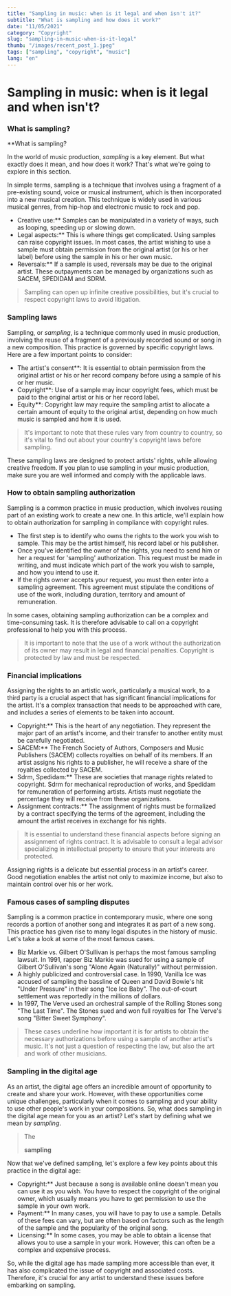 ```yaml
---
title: "Sampling in music: when is it legal and when isn't it?"
subtitle: "What is sampling and how does it work?"
date: "11/05/2021"
category: "Copyright"
slug: "sampling-in-music-when-is-it-legal"
thumb: "/images/recent_post_1.jpeg"
tags: ["sampling", "copyright", "music"]
lang: "en"
---
```


# Sampling in music: when is it legal and when isn't?

### What is sampling?

\*\*What is sampling?

In the world of music production, _sampling_ is a key element. But what exactly does it mean, and how does it work? That's what we're going to explore in this section.

In simple terms, sampling is a technique that involves using a fragment of a pre-existing sound, voice or musical instrument, which is then incorporated into a new musical creation. This technique is widely used in various musical genres, from hip-hop and electronic music to rock and pop.

-   Creative use:\*\* Samples can be manipulated in a variety of ways, such as looping, speeding up or slowing down.
-   Legal aspects:\*\* This is where things get complicated. Using samples can raise copyright issues. In most cases, the artist wishing to use a sample must obtain permission from the original artist (or his or her label) before using the sample in his or her own music.
-   Reversals:\*\* If a sample is used, reversals may be due to the original artist. These outpayments can be managed by organizations such as SACEM, SPEDIDAM and SDRM.

> Sampling can open up infinite creative possibilities, but it's crucial to respect copyright laws to avoid litigation.

### Sampling laws

Sampling, or _sampling_, is a technique commonly used in music production, involving the reuse of a fragment of a previously recorded sound or song in a new composition. This practice is governed by specific copyright laws. Here are a few important points to consider:

-   The artist's consent\*\*: It is essential to obtain permission from the original artist or his or her record company before using a sample of his or her music.
-   Copyright\*\*: Use of a sample may incur copyright fees, which must be paid to the original artist or his or her record label.
-   Equity\*\*: Copyright law may require the sampling artist to allocate a certain amount of equity to the original artist, depending on how much music is sampled and how it is used.

> It's important to note that these rules vary from country to country, so it's vital to find out about your country's copyright laws before sampling.

These sampling laws are designed to protect artists' rights, while allowing creative freedom. If you plan to use sampling in your music production, make sure you are well informed and comply with the applicable laws.

### How to obtain sampling authorization

Sampling is a common practice in music production, which involves reusing part of an existing work to create a new one. In this article, we'll explain how to obtain authorization for sampling in compliance with copyright rules.

-   The first step is to identify who owns the rights to the work you wish to sample. This may be the artist himself, his record label or his publisher.
-   Once you've identified the owner of the rights, you need to send him or her a request for 'sampling' authorization. This request must be made in writing, and must indicate which part of the work you wish to sample, and how you intend to use it.
-   If the rights owner accepts your request, you must then enter into a sampling agreement. This agreement must stipulate the conditions of use of the work, including duration, territory and amount of remuneration.

In some cases, obtaining sampling authorization can be a complex and time-consuming task. It is therefore advisable to call on a copyright professional to help you with this process.

> It is important to note that the use of a work without the authorization of its owner may result in legal and financial penalties. Copyright is protected by law and must be respected.

### Financial implications

Assigning the rights to an artistic work, particularly a musical work, to a third party is a crucial aspect that has significant financial implications for the artist. It's a complex transaction that needs to be approached with care, and includes a series of elements to be taken into account.

-   Copyright:\*\* This is the heart of any negotiation. They represent the major part of an artist's income, and their transfer to another entity must be carefully negotiated.
-   SACEM:\*\* The French Society of Authors, Composers and Music Publishers (SACEM) collects royalties on behalf of its members. If an artist assigns his rights to a publisher, he will receive a share of the royalties collected by SACEM.
-   Sdrm, Spedidam:\*\* These are societies that manage rights related to copyright. Sdrm for mechanical reproduction of works, and Spedidam for remuneration of performing artists. Artists must negotiate the percentage they will receive from these organizations.
-   Assignment contracts:\*\* The assignment of rights must be formalized by a contract specifying the terms of the agreement, including the amount the artist receives in exchange for his rights.

> It is essential to understand these financial aspects before signing an assignment of rights contract. It is advisable to consult a legal advisor specializing in intellectual property to ensure that your interests are protected.

Assigning rights is a delicate but essential process in an artist's career. Good negotiation enables the artist not only to maximize income, but also to maintain control over his or her work.

### Famous cases of sampling disputes

Sampling is a common practice in contemporary music, where one song records a portion of another song and integrates it as part of a new song. This practice has given rise to many legal disputes in the history of music. Let's take a look at some of the most famous cases.

-   Biz Markie vs. Gilbert O'Sullivan is perhaps the most famous sampling lawsuit. In 1991, rapper Biz Markie was sued for using a sample of Gilbert O'Sullivan's song "Alone Again (Naturally)" without permission.
-   A highly publicized and controversial case. In 1990, Vanilla Ice was accused of sampling the bassline of Queen and David Bowie's hit "Under Pressure" in their song "Ice Ice Baby". The out-of-court settlement was reportedly in the millions of dollars.
-   In 1997, The Verve used an orchestral sample of the Rolling Stones song "The Last Time". The Stones sued and won full royalties for The Verve's song "Bitter Sweet Symphony".

> These cases underline how important it is for artists to obtain the necessary authorizations before using a sample of another artist's music. It's not just a question of respecting the law, but also the art and work of other musicians.

### Sampling in the digital age

As an artist, the digital age offers an incredible amount of opportunity to create and share your work. However, with these opportunities come unique challenges, particularly when it comes to sampling and your ability to use other people's work in your compositions. So, what does sampling in the digital age mean for you as an artist? Let's start by defining what we mean by _sampling_.

> The
>
> **sampling**

Now that we've defined sampling, let's explore a few key points about this practice in the digital age:

-   Copyright:\*\* Just because a song is available online doesn't mean you can use it as you wish. You have to respect the copyright of the original owner, which usually means you have to get permission to use the sample in your own work.
-   Payment:\*\* In many cases, you will have to pay to use a sample. Details of these fees can vary, but are often based on factors such as the length of the sample and the popularity of the original song.
-   Licensing:\*\* In some cases, you may be able to obtain a license that allows you to use a sample in your work. However, this can often be a complex and expensive process.

So, while the digital age has made sampling more accessible than ever, it has also complicated the issue of copyright and associated costs. Therefore, it's crucial for any artist to understand these issues before embarking on sampling.

